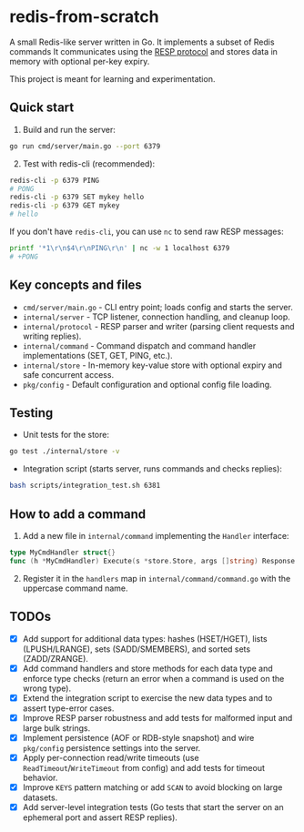 # redis-from-scratch

A small Redis-like server written in Go. It implements a subset of Redis commands
It communicates using the [RESP protocol](https://redis.io/docs/latest/develop/reference/protocol-spec/) and stores data in memory with optional per-key expiry.

This project is meant for learning and experimentation.

Quick start
-----------

1. Build and run the server:

```bash
go run cmd/server/main.go --port 6379
```

2. Test with redis-cli (recommended):

```bash
redis-cli -p 6379 PING
# PONG
redis-cli -p 6379 SET mykey hello
redis-cli -p 6379 GET mykey
# hello
```

If you don't have `redis-cli`, you can use `nc` to send raw RESP messages:

```bash
printf '*1\r\n$4\r\nPING\r\n' | nc -w 1 localhost 6379
# +PONG
```

Key concepts and files
----------------------

- `cmd/server/main.go` - CLI entry point; loads config and starts the server.
- `internal/server` - TCP listener, connection handling, and cleanup loop.
- `internal/protocol` - RESP parser and writer (parsing client requests and writing replies).
- `internal/command` - Command dispatch and command handler implementations (SET, GET, PING, etc.).
- `internal/store` - In-memory key-value store with optional expiry and safe concurrent access.
- `pkg/config` - Default configuration and optional config file loading.

Testing
-------

- Unit tests for the store:

```bash
go test ./internal/store -v
```

- Integration script (starts server, runs commands and checks replies):

```bash
bash scripts/integration_test.sh 6381
```

How to add a command
--------------------

1. Add a new file in `internal/command` implementing the `Handler` interface:

```go
type MyCmdHandler struct{}
func (h *MyCmdHandler) Execute(s *store.Store, args []string) Response { ... }
```

2. Register it in the `handlers` map in `internal/command/command.go` with the uppercase command name.

## TODOs

- [x] Add support for additional data types: hashes (HSET/HGET), lists (LPUSH/LRANGE), sets (SADD/SMEMBERS), and sorted sets (ZADD/ZRANGE).
- [x] Add command handlers and store methods for each data type and enforce type checks (return an error when a command is used on the wrong type).
- [x] Extend the integration script to exercise the new data types and to assert type-error cases.
- [x] Improve RESP parser robustness and add tests for malformed input and large bulk strings.
- [x] Implement persistence (AOF or RDB-style snapshot) and wire `pkg/config` persistence settings into the server.
- [x] Apply per-connection read/write timeouts (use `ReadTimeout`/`WriteTimeout` from config) and add tests for timeout behavior.
- [x] Improve `KEYS` pattern matching or add `SCAN` to avoid blocking on large datasets.
- [x] Add server-level integration tests (Go tests that start the server on an ephemeral port and assert RESP replies).